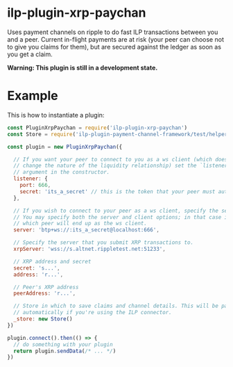 # ilp-plugin-xrp-paychan

Uses payment channels on ripple to do fast ILP transactions between you and a
peer. Current in-flight payments are at risk (your peer can choose not to give
you claims for them), but are secured against the ledger as soon as you get a
claim.

**Warning: This plugin is still in a development state.**

# Example

This is how to instantiate a plugin:

```js
const PluginXrpPaychan = require('ilp-plugin-xrp-paychan')
const Store = require('ilp-plugin-payment-channel-framework/test/helpers/objStore')

const plugin = new PluginXrpPaychan({

  // If you want your peer to connect to you as a ws client (which doesn't
  // change the nature of the liquidity relationship) set the `listener`
  // argument in the constructor.
  listener: {
    port: 666,
    secret: 'its_a_secret' // this is the token that your peer must authenticate with.
  },

  // If you wish to connect to your peer as a ws client, specify the server option.
  // You may specify both the server and client options; in that case it is not deterministic
  // which peer will end up as the ws client.
  server: 'btp+ws://:its_a_secret@localhost:666',

  // Specify the server that you submit XRP transactions to.
  xrpServer: 'wss://s.altnet.rippletest.net:51233',

  // XRP address and secret
  secret: 's...',
  address: 'r...',

  // Peer's XRP address
  peerAddress: 'r...',

  // Store in which to save claims and channel details. This will be passed in
  // automatically if you're using the ILP connector.
  _store: new Store()
})

plugin.connect().then(() => {
  // do something with your plugin
  return plugin.sendData(/* ... */)
})
```
